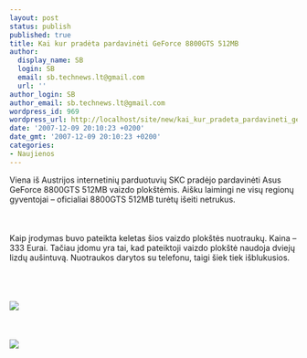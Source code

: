 ```yaml
---
layout: post
status: publish
published: true
title: Kai kur pradėta pardavinėti GeForce 8800GTS 512MB
author:
  display_name: SB
  login: SB
  email: sb.technews.lt@gmail.com
  url: ''
author_login: SB
author_email: sb.technews.lt@gmail.com
wordpress_id: 969
wordpress_url: http://localhost/site/new/kai_kur_pradeta_pardavineti_geforce_8800gts_512mb/
date: '2007-12-09 20:10:23 +0200'
date_gmt: '2007-12-09 20:10:23 +0200'
categories:
- Naujienos
---
```

<p>Viena iš Austrijos internetinių parduotuvių SKC pradėjo pardavinėti Asus GeForce 8800GTS 512MB vaizdo plokštėmis. Aišku laimingi ne visų regionų gyventojai – oficialiai 8800GTS 512MB turėtų išeiti netrukus.<br />
<br><br />
<br>Kaip įrodymas buvo pateikta keletas šios vaizdo plokštės nuotraukų. Kaina – 333 Eurai. Tačiau įdomu yra tai, kad pateiktoji vaizdo plokštė naudoja dviejų lizdų aušintuvą. Nuotraukos darytos su telefonu, taigi šiek tiek išblukusios.<br />
<br><br />
<br><br><img src="http://www.fudzilla.com/images/stories/2007/December/General_News/as8800gts.jpg"><br><br />
<br><br><img src="http://www.fudzilla.com/images/stories/2007/December/General_News/as8800gtsa.jpg"><br><br />
<br></p>
